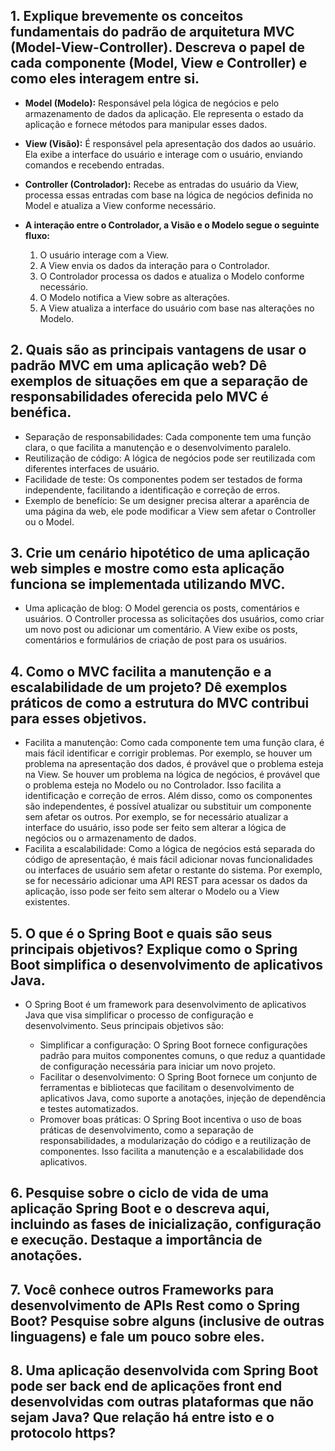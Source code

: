 ## 1. Explique brevemente os conceitos fundamentais do padrão de arquitetura MVC (Model-View-Controller). Descreva o papel de cada componente (Model, View e Controller) e como eles interagem entre si.

- **Model (Modelo):** Responsável pela lógica de negócios e pelo armazenamento de dados da aplicação. Ele representa o estado da aplicação e fornece métodos para manipular esses dados.
- **View (Visão):** É responsável pela apresentação dos dados ao usuário. Ela exibe a interface do usuário e interage com o usuário, enviando comandos e recebendo entradas.
- **Controller (Controlador):** Recebe as entradas do usuário da View, processa essas entradas com base na lógica de negócios definida no Model e atualiza a View conforme necessário.

- **A interação entre o Controlador, a Visão e o Modelo segue o seguinte fluxo:**

  1. O usuário interage com a View.
  2. A View envia os dados da interação para o Controlador.
  3. O Controlador processa os dados e atualiza o Modelo conforme necessário.
  4. O Modelo notifica a View sobre as alterações.
  5. A View atualiza a interface do usuário com base nas alterações no Modelo.

## 2. Quais são as principais vantagens de usar o padrão MVC em uma aplicação web? Dê exemplos de situações em que a separação de responsabilidades oferecida pelo MVC é benéfica.

- Separação de responsabilidades: Cada componente tem uma função clara, o que facilita a manutenção e o desenvolvimento paralelo.
- Reutilização de código: A lógica de negócios pode ser reutilizada com diferentes interfaces de usuário.
- Facilidade de teste: Os componentes podem ser testados de forma independente, facilitando a identificação e correção de erros.
- Exemplo de benefício: Se um designer precisa alterar a aparência de uma página da web, ele pode modificar a View sem afetar o Controller ou o Model.

## 3. Crie um cenário hipotético de uma aplicação web simples e mostre como esta aplicação funciona se implementada utilizando MVC.

- Uma aplicação de blog: O Model gerencia os posts, comentários e usuários. O Controller processa as solicitações dos usuários, como criar um novo post ou adicionar um comentário. A View exibe os posts, comentários e formulários de criação de post para os usuários.

## 4. Como o MVC facilita a manutenção e a escalabilidade de um projeto? Dê exemplos práticos de como a estrutura do MVC contribui para esses objetivos.

- Facilita a manutenção: Como cada componente tem uma função clara, é mais fácil identificar e corrigir problemas. Por exemplo, se houver um problema na apresentação dos dados, é provável que o problema esteja na View. Se houver um problema na lógica de negócios, é provável que o problema esteja no Modelo ou no Controlador. Isso facilita a identificação e correção de erros. Além disso, como os componentes são independentes, é possível atualizar ou substituir um componente sem afetar os outros. Por exemplo, se for necessário atualizar a interface do usuário, isso pode ser feito sem alterar a lógica de negócios ou o armazenamento de dados. 
- Facilita a escalabilidade: Como a lógica de negócios está separada do código de apresentação, é mais fácil adicionar novas funcionalidades ou interfaces de usuário sem afetar o restante do sistema. Por exemplo, se for necessário adicionar uma API REST para acessar os dados da aplicação, isso pode ser feito sem alterar o Modelo ou a View existentes.

## 5. O que é o Spring Boot e quais são seus principais objetivos? Explique como o Spring Boot simplifica o desenvolvimento de aplicativos Java.

- O Spring Boot é um framework para desenvolvimento de aplicativos Java que visa simplificar o processo de configuração e desenvolvimento. Seus principais objetivos são:

  - Simplificar a configuração: O Spring Boot fornece configurações padrão para muitos componentes comuns, o que reduz a quantidade de configuração necessária para iniciar um novo projeto.
  - Facilitar o desenvolvimento: O Spring Boot fornece um conjunto de ferramentas e bibliotecas que facilitam o desenvolvimento de aplicativos Java, como suporte a anotações, injeção de dependência e testes automatizados.
  - Promover boas práticas: O Spring Boot incentiva o uso de boas práticas de desenvolvimento, como a separação de responsabilidades, a modularização do código e a reutilização de componentes. Isso facilita a manutenção e a escalabilidade dos aplicativos. 

## 6. Pesquise sobre o ciclo de vida de uma aplicação Spring Boot e o descreva aqui, incluindo as fases de inicialização, configuração e execução. Destaque a importância de anotações.


## 7. Você conhece outros Frameworks para desenvolvimento de APIs Rest como o Spring Boot? Pesquise sobre alguns (inclusive de outras linguagens) e fale um pouco sobre eles.

## 8. Uma aplicação desenvolvida com Spring Boot pode ser back end de aplicações front end desenvolvidas com outras plataformas que não sejam Java? Que relação há entre isto e o protocolo https?